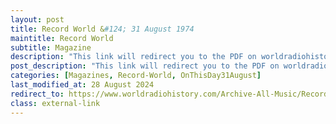 ```yaml
---
layout: post
title: Record World &#124; 31 August 1974
maintitle: Record World
subtitle: Magazine
description: "This link will redirect you to the PDF on worldradiohistory.com Once your viewing page 36 of the PDF look for the section entitled &quot;101 THE SINGLES CHART 150&quot;"
post_description: "This link will redirect you to the PDF on worldradiohistory.com Once your viewing page 36 of the PDF look for the section entitled &quot;101 THE SINGLES CHART 150&quot;"
categories: [Magazines, Record-World, OnThisDay31August]
last_modified_at: 28 August 2024
redirect_to: https://www.worldradiohistory.com/Archive-All-Music/Record-World/70s/74/RW-1974-08-31.pdf#page=36
class: external-link
---
```


